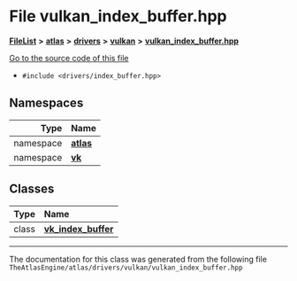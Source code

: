 

# File vulkan\_index\_buffer.hpp



[**FileList**](files.md) **>** [**atlas**](dir_1e6ffef027cfcf7ded3287660b505c9f.md) **>** [**drivers**](dir_1605561db8076fbb4262fa758aa3edc0.md) **>** [**vulkan**](dir_d1501d70e56e021a40f9d93dd0e2ca19.md) **>** [**vulkan\_index\_buffer.hpp**](vulkan__index__buffer_8hpp.md)

[Go to the source code of this file](vulkan__index__buffer_8hpp_source.md)



* `#include <drivers/index_buffer.hpp>`













## Namespaces

| Type | Name |
| ---: | :--- |
| namespace | [**atlas**](namespaceatlas.md) <br> |
| namespace | [**vk**](namespaceatlas_1_1vk.md) <br> |


## Classes

| Type | Name |
| ---: | :--- |
| class | [**vk\_index\_buffer**](classatlas_1_1vk_1_1vk__index__buffer.md) <br> |



















































------------------------------
The documentation for this class was generated from the following file `TheAtlasEngine/atlas/drivers/vulkan/vulkan_index_buffer.hpp`

